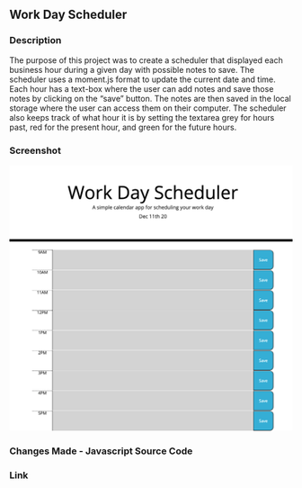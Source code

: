 ## Work Day Scheduler

### Description

The purpose of this project was to create a scheduler that displayed each business hour during a given day with possible notes to save. The scheduler uses a moment.js format to update the current date and time.  Each hour has a text-box where the user can add notes and save those notes by clicking on the “save” button. The notes are then saved in the local storage where the user can access them on their computer. The scheduler also keeps track of what hour it is by setting the textarea grey for hours past, red for the present hour, and green for the future hours. 

### Screenshot

![scheduler page screenshot](https://github.com/inesr19/Schedule-app/blob/main/Assets/Images/scheduler-app.png)

### Changes Made - Javascript Source Code

### Link